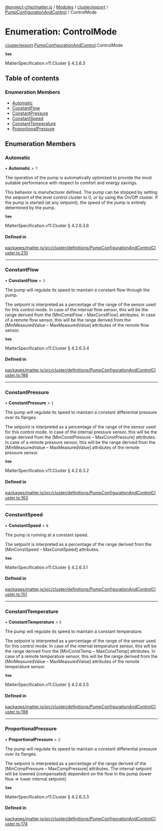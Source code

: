 [@project-chip/matter.js](../README.md) / [Modules](../modules.md) / [cluster/export](../modules/cluster_export.md) / [PumpConfigurationAndControl](../modules/cluster_export.PumpConfigurationAndControl.md) / ControlMode

# Enumeration: ControlMode

[cluster/export](../modules/cluster_export.md).[PumpConfigurationAndControl](../modules/cluster_export.PumpConfigurationAndControl.md).ControlMode

**`See`**

MatterSpecification.v11.Cluster § 4.2.6.3

## Table of contents

### Enumeration Members

- [Automatic](cluster_export.PumpConfigurationAndControl.ControlMode.md#automatic)
- [ConstantFlow](cluster_export.PumpConfigurationAndControl.ControlMode.md#constantflow)
- [ConstantPressure](cluster_export.PumpConfigurationAndControl.ControlMode.md#constantpressure)
- [ConstantSpeed](cluster_export.PumpConfigurationAndControl.ControlMode.md#constantspeed)
- [ConstantTemperature](cluster_export.PumpConfigurationAndControl.ControlMode.md#constanttemperature)
- [ProportionalPressure](cluster_export.PumpConfigurationAndControl.ControlMode.md#proportionalpressure)

## Enumeration Members

### Automatic

• **Automatic** = ``7``

The operation of the pump is automatically optimized to provide the most suitable performance with respect
to comfort and energy savings.

This behavior is manufacturer defined. The pump can be stopped by setting the setpoint of the level control
cluster to 0, or by using the On/Off cluster. If the pump is started (at any setpoint), the speed of the
pump is entirely determined by the pump.

**`See`**

MatterSpecification.v11.Cluster § 4.2.6.3.6

#### Defined in

[packages/matter.js/src/cluster/definitions/PumpConfigurationAndControlCluster.ts:210](https://github.com/project-chip/matter.js/blob/558e12c94a201592c28c7bc0743705360b3e5ca6/packages/matter.js/src/cluster/definitions/PumpConfigurationAndControlCluster.ts#L210)

___

### ConstantFlow

• **ConstantFlow** = ``3``

The pump will regulate its speed to maintain a constant flow through the pump.

The setpoint is interpreted as a percentage of the range of the sensor used for this control mode. In case
of the internal flow sensor, this will be the range derived from the [MinConstFlow – MaxConstFlow]
attributes. In case of a remote flow sensor, this will be the range derived from the [MinMeasuredValue –
MaxMeasuredValue] attributes of the remote flow sensor.

**`See`**

MatterSpecification.v11.Cluster § 4.2.6.3.4

#### Defined in

[packages/matter.js/src/cluster/definitions/PumpConfigurationAndControlCluster.ts:186](https://github.com/project-chip/matter.js/blob/558e12c94a201592c28c7bc0743705360b3e5ca6/packages/matter.js/src/cluster/definitions/PumpConfigurationAndControlCluster.ts#L186)

___

### ConstantPressure

• **ConstantPressure** = ``1``

The pump will regulate its speed to maintain a constant differential pressure over its flanges.

The setpoint is interpreted as a percentage of the range of the sensor used for this control mode. In case
of the internal pressure sensor, this will be the range derived from the [MinConstPressure –
MaxConstPressure] attributes. In case of a remote pressure sensor, this will be the range derived from the
[MinMeasuredValue – MaxMeasuredValue] attributes of the remote pressure sensor.

**`See`**

MatterSpecification.v11.Cluster § 4.2.6.3.2

#### Defined in

[packages/matter.js/src/cluster/definitions/PumpConfigurationAndControlCluster.ts:163](https://github.com/project-chip/matter.js/blob/558e12c94a201592c28c7bc0743705360b3e5ca6/packages/matter.js/src/cluster/definitions/PumpConfigurationAndControlCluster.ts#L163)

___

### ConstantSpeed

• **ConstantSpeed** = ``0``

The pump is running at a constant speed.

The setpoint is interpreted as a percentage of the range derived from the [MinConstSpeed – MaxConstSpeed]
attributes.

**`See`**

MatterSpecification.v11.Cluster § 4.2.6.3.1

#### Defined in

[packages/matter.js/src/cluster/definitions/PumpConfigurationAndControlCluster.ts:151](https://github.com/project-chip/matter.js/blob/558e12c94a201592c28c7bc0743705360b3e5ca6/packages/matter.js/src/cluster/definitions/PumpConfigurationAndControlCluster.ts#L151)

___

### ConstantTemperature

• **ConstantTemperature** = ``5``

The pump will regulate its speed to maintain a constant temperature.

The setpoint is interpreted as a percentage of the range of the sensor used for this control mode. In case
of the internal temperature sensor, this will be the range derived from the [MinConstTemp – MaxConstTemp]
attributes. In case of a remote temperature sensor, this will be the range derived from the
[MinMeasuredValue – MaxMeasuredValue] attributes of the remote temperature sensor.

**`See`**

MatterSpecification.v11.Cluster § 4.2.6.3.5

#### Defined in

[packages/matter.js/src/cluster/definitions/PumpConfigurationAndControlCluster.ts:198](https://github.com/project-chip/matter.js/blob/558e12c94a201592c28c7bc0743705360b3e5ca6/packages/matter.js/src/cluster/definitions/PumpConfigurationAndControlCluster.ts#L198)

___

### ProportionalPressure

• **ProportionalPressure** = ``2``

The pump will regulate its speed to maintain a constant differential pressure over its flanges.

The setpoint is interpreted as a percentage of the range derived of the [MinCompPressure – MaxCompPressure]
attributes. The internal setpoint will be lowered (compensated) dependent on the flow in the pump (lower
flow ⇒ lower internal setpoint).

**`See`**

MatterSpecification.v11.Cluster § 4.2.6.3.3

#### Defined in

[packages/matter.js/src/cluster/definitions/PumpConfigurationAndControlCluster.ts:174](https://github.com/project-chip/matter.js/blob/558e12c94a201592c28c7bc0743705360b3e5ca6/packages/matter.js/src/cluster/definitions/PumpConfigurationAndControlCluster.ts#L174)
